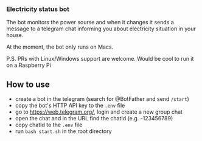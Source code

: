 ### Electricity status bot
The bot monitors the power sourse and when it changes it sends a message to a telegram chat informing you about electricity situation in your house.

At the moment, the bot only runs on Macs.

P.S. PRs with Linux/Windows support are welcome. Would be cool to run it on a Raspberry Pi

## How to use
  - create a bot in the telegram (search for @BotFather and send `/start`)
  - copy the bot's HTTP API key to the `.env` file
  - go to https://web.telegram.org/, login and create a new group chat
  - open the chat and in the URL find the chatId (e.g. -123456789)
  - copy chatId to the `.env` file
  - run `bash start.sh` in the root directory
